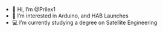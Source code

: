 - 👋 Hi, I’m @Prilex1
- 👀 I’m interested in Arduino, and HAB Launches
- 💻 I’m currently studying a degree on Satellite Engineering
